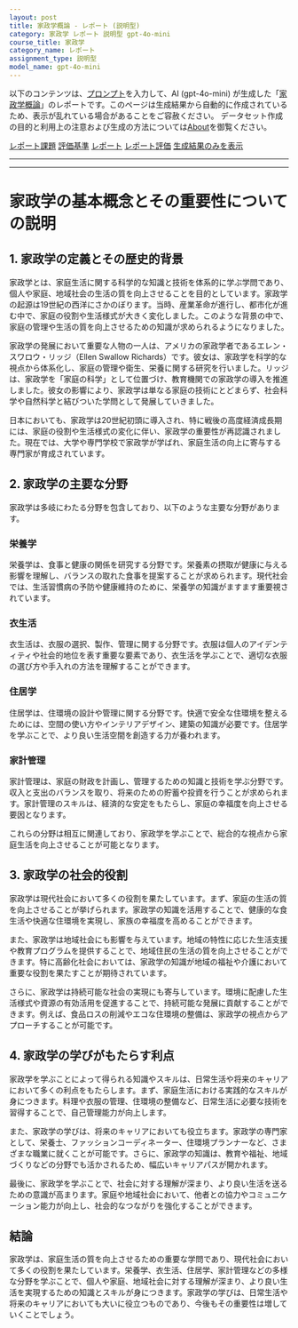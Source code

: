```yaml
---
layout: post
title: 家政学概論 - レポート (説明型)
category: 家政学 レポート 説明型 gpt-4o-mini
course_title: 家政学
category_name: レポート
assignment_type: 説明型
model_name: gpt-4o-mini
---
```


以下のコンテンツは、[プロンプト](https://github.com/takedatoshiyuki/synthetic_assignments/tree/main/generated/家政学/gpt-4o-mini/prompt_レポート-説明型.md)を入力して、AI (gpt-4o-mini) が生成した「[家政学概論](/contents/家政学/)」のレポートです。このページは生成結果から自動的に作成されているため、表示が乱れている場合があることをご容赦ください。
データセット作成の目的と利用上の注意および生成の方法については[About](/About)を御覧ください。

[レポート課題](../レポート課題-説明型)
[評価基準](../評価基準-説明型)
[レポート](../レポート-説明型)
[レポート評価](../レポート評価-説明型)
[生成結果のみを表示](https://github.com/takedatoshiyuki/synthetic_assignments/tree/main/generated/家政学/gpt-4o-mini/レポート-説明型.md)
  

***
***
  
# 家政学の基本概念とその重要性についての説明

## 1. 家政学の定義とその歴史的背景

家政学とは、家庭生活に関する科学的な知識と技術を体系的に学ぶ学問であり、個人や家庭、地域社会の生活の質を向上させることを目的としています。家政学の起源は19世紀の西洋にさかのぼります。当時、産業革命が進行し、都市化が進む中で、家庭の役割や生活様式が大きく変化しました。このような背景の中で、家庭の管理や生活の質を向上させるための知識が求められるようになりました。

家政学の発展において重要な人物の一人は、アメリカの家政学者であるエレン・スワロウ・リッジ（Ellen Swallow Richards）です。彼女は、家政学を科学的な視点から体系化し、家庭の管理や衛生、栄養に関する研究を行いました。リッジは、家政学を「家庭の科学」として位置づけ、教育機関での家政学の導入を推進しました。彼女の影響により、家政学は単なる家庭の技術にとどまらず、社会科学や自然科学と結びついた学問として発展していきました。

日本においても、家政学は20世紀初頭に導入され、特に戦後の高度経済成長期には、家庭の役割や生活様式の変化に伴い、家政学の重要性が再認識されました。現在では、大学や専門学校で家政学が学ばれ、家庭生活の向上に寄与する専門家が育成されています。

## 2. 家政学の主要な分野

家政学は多岐にわたる分野を包含しており、以下のような主要な分野があります。

### 栄養学

栄養学は、食事と健康の関係を研究する分野です。栄養素の摂取が健康に与える影響を理解し、バランスの取れた食事を提案することが求められます。現代社会では、生活習慣病の予防や健康維持のために、栄養学の知識がますます重要視されています。

### 衣生活

衣生活は、衣服の選択、製作、管理に関する分野です。衣服は個人のアイデンティティや社会的地位を表す重要な要素であり、衣生活を学ぶことで、適切な衣服の選び方や手入れの方法を理解することができます。

### 住居学

住居学は、住環境の設計や管理に関する分野です。快適で安全な住環境を整えるためには、空間の使い方やインテリアデザイン、建築の知識が必要です。住居学を学ぶことで、より良い生活空間を創造する力が養われます。

### 家計管理

家計管理は、家庭の財政を計画し、管理するための知識と技術を学ぶ分野です。収入と支出のバランスを取り、将来のための貯蓄や投資を行うことが求められます。家計管理のスキルは、経済的な安定をもたらし、家庭の幸福度を向上させる要因となります。

これらの分野は相互に関連しており、家政学を学ぶことで、総合的な視点から家庭生活を向上させることが可能となります。

## 3. 家政学の社会的役割

家政学は現代社会において多くの役割を果たしています。まず、家庭の生活の質を向上させることが挙げられます。家政学の知識を活用することで、健康的な食生活や快適な住環境を実現し、家族の幸福度を高めることができます。

また、家政学は地域社会にも影響を与えています。地域の特性に応じた生活支援や教育プログラムを提供することで、地域住民の生活の質を向上させることができます。特に高齢化社会においては、家政学の知識が地域の福祉や介護において重要な役割を果たすことが期待されています。

さらに、家政学は持続可能な社会の実現にも寄与しています。環境に配慮した生活様式や資源の有効活用を促進することで、持続可能な発展に貢献することができます。例えば、食品ロスの削減やエコな住環境の整備は、家政学の視点からアプローチすることが可能です。

## 4. 家政学の学びがもたらす利点

家政学を学ぶことによって得られる知識やスキルは、日常生活や将来のキャリアにおいて多くの利点をもたらします。まず、家庭生活における実践的なスキルが身につきます。料理や衣服の管理、住環境の整備など、日常生活に必要な技術を習得することで、自己管理能力が向上します。

また、家政学の学びは、将来のキャリアにおいても役立ちます。家政学の専門家として、栄養士、ファッションコーディネーター、住環境プランナーなど、さまざまな職業に就くことが可能です。さらに、家政学の知識は、教育や福祉、地域づくりなどの分野でも活かされるため、幅広いキャリアパスが開かれます。

最後に、家政学を学ぶことで、社会に対する理解が深まり、より良い生活を送るための意識が高まります。家庭や地域社会において、他者との協力やコミュニケーション能力が向上し、社会的なつながりを強化することができます。

## 結論

家政学は、家庭生活の質を向上させるための重要な学問であり、現代社会において多くの役割を果たしています。栄養学、衣生活、住居学、家計管理などの多様な分野を学ぶことで、個人や家庭、地域社会に対する理解が深まり、より良い生活を実現するための知識とスキルが身につきます。家政学の学びは、日常生活や将来のキャリアにおいても大いに役立つものであり、今後もその重要性は増していくことでしょう。
